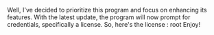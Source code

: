 Well, I've decided to prioritize this program and focus on enhancing its features. With the latest update, the program will now prompt for credentials, specifically a license. So, here's the license : root
Enjoy!

